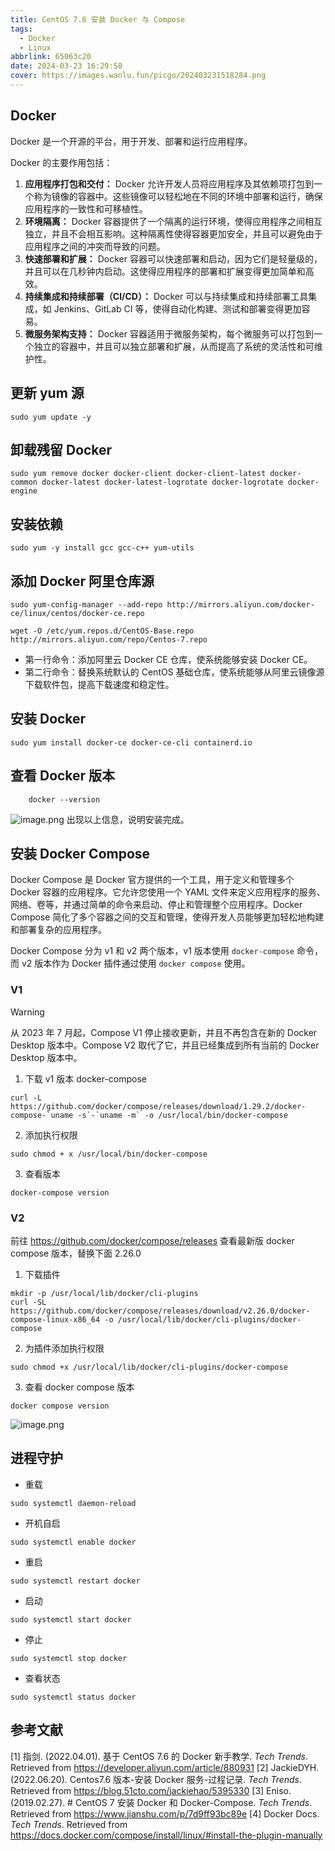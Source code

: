 ```yaml
---
title: CentOS 7.6 安装 Docker 与 Compose
tags:
  - Docker
  - Linux
abbrlink: 65063c20
date: 2024-03-23 16:29:58
cover: https://images.wanlu.fun/picgo/202403231518284.png
---
```


## Docker

Docker 是一个开源的平台，用于开发、部署和运行应用程序。

Docker 的主要作用包括：

1. **应用程序打包和交付：** Docker 允许开发人员将应用程序及其依赖项打包到一个称为镜像的容器中。这些镜像可以轻松地在不同的环境中部署和运行，确保应用程序的一致性和可移植性。
2. **环境隔离：** Docker 容器提供了一个隔离的运行环境，使得应用程序之间相互独立，并且不会相互影响。这种隔离性使得容器更加安全，并且可以避免由于应用程序之间的冲突而导致的问题。
3. **快速部署和扩展：** Docker 容器可以快速部署和启动，因为它们是轻量级的，并且可以在几秒钟内启动。这使得应用程序的部署和扩展变得更加简单和高效。
4. **持续集成和持续部署（CI/CD）：** Docker 可以与持续集成和持续部署工具集成，如 Jenkins、GitLab CI 等，使得自动化构建、测试和部署变得更加容易。
5. **微服务架构支持：** Docker 容器适用于微服务架构，每个微服务可以打包到一个独立的容器中，并且可以独立部署和扩展，从而提高了系统的灵活性和可维护性。

## 更新 yum 源

```shell
sudo yum update -y
```

## 卸载残留 Docker

```shell
sudo yum remove docker docker-client docker-client-latest docker-common docker-latest docker-latest-logrotate docker-logrotate docker-engine
```

## 安装依赖

```shell
sudo yum -y install gcc gcc-c++ yum-utils
```

## 添加 Docker 阿里仓库源

```shell
sudo yum-config-manager --add-repo http://mirrors.aliyun.com/docker-ce/linux/centos/docker-ce.repo

wget -O /etc/yum.repos.d/CentOS-Base.repo http://mirrors.aliyun.com/repo/Centos-7.repo
```

- 第一行命令：添加阿里云 Docker CE 仓库，使系统能够安装 Docker CE。
- 第二行命令：替换系统默认的 CentOS 基础仓库，使系统能够从阿里云镜像源下载软件包，提高下载速度和稳定性。

## 安装 Docker

```shell
sudo yum install docker-ce docker-ce-cli containerd.io
```

## 查看 Docker 版本

```
	docker --version
```

![image.png](https://images.wanlu.fun/picgo/202403231518284.png)
出现以上信息，说明安装完成。

## 安装 Docker Compose

Docker Compose 是 Docker 官方提供的一个工具，用于定义和管理多个 Docker 容器的应用程序。它允许您使用一个 YAML 文件来定义应用程序的服务、网络、卷等，并通过简单的命令来启动、停止和管理整个应用程序。Docker Compose 简化了多个容器之间的交互和管理，使得开发人员能够更加轻松地构建和部署复杂的应用程序。

Docker Compose 分为 v1 和 v2 两个版本，v1 版本使用 `docker-compose` 命令，而 v2 版本作为 Docker 插件通过使用 `docker compose` 使用。

### V1

> [!warning]
> 从 2023 年 7 月起，Compose V1 停止接收更新，并且不再包含在新的 Docker Desktop 版本中。Compose V2 取代了它，并且已经集成到所有当前的 Docker Desktop 版本中。

1. 下载 v1 版本 docker-compose

```shell
curl -L https://github.com/docker/compose/releases/download/1.29.2/docker-compose-`uname -s`-`uname -m` -o /usr/local/bin/docker-compose
```

2. 添加执行权限

```shell
sudo chmod + x /usr/local/bin/docker-compose
```

3. 查看版本

```shell
docker-compose version
```

### V2

前往 https://github.com/docker/compose/releases 查看最新版 docker compose 版本，替换下面 2.26.0

1. 下载插件

```shell
mkdir -p /usr/local/lib/docker/cli-plugins
curl -SL https://github.com/docker/compose/releases/download/v2.26.0/docker-compose-linux-x86_64 -o /usr/local/lib/docker/cli-plugins/docker-compose
```

2. 为插件添加执行权限

```shell
sudo chmod +x /usr/local/lib/docker/cli-plugins/docker-compose
```

3. 查看 docker compose 版本

```shell
docker compose version
```

![image.png](https://images.wanlu.fun/picgo/202403231602946.png)

## 进程守护

- 重载

```shell
sudo systemctl daemon-reload
```

- 开机自启

```shell
sudo systemctl enable docker
```

- 重启

```shell
sudo systemctl restart docker
```

- 启动

```shell
sudo systemctl start docker
```

- 停止

```shell
sudo systemctl stop docker
```

- 查看状态

```shell
sudo systemctl status docker
```

## 参考文献

[1] 指剑. (2022.04.01). 基于 CentOS 7.6 的 Docker 新手教学. _Tech Trends_. Retrieved from https://developer.aliyun.com/article/880931
[2] JackieDYH. (2022.06.20). Centos7.6 版本-安装 Docker 服务-过程记录. _Tech Trends_. Retrieved from https://blog.51cto.com/jackiehao/5395330
[3] Eniso. (2019.02.27). # CentOS 7 安装 Docker 和 Docker-Compose. _Tech Trends_. Retrieved from https://www.jianshu.com/p/7d9ff93bc89e
[4] Docker Docs. _Tech Trends_. Retrieved from https://docs.docker.com/compose/install/linux/#install-the-plugin-manually
